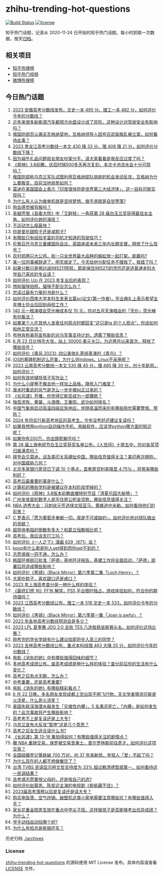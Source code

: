 # zhihu-trending-hot-questions

[![Build Status](https://github.com/justjavac/zhihu-trending-hot-questions/workflows/ci/badge.svg?branch=master)](https://github.com/justjavac/zhihu-trending-hot-questions/actions)
[![license](https://img.shields.io/github/license/justjavac/zhihu-trending-hot-questions)](https://github.com/justjavac/zhihu-trending-hot-questions/blob/master/LICENSE)

知乎热门话题，记录从 2020-11-24
日开始的知乎热门话题。每小时抓取一次数据，按天[归档](./archives)。

## 相关项目

- [知乎热搜榜](https://github.com/justjavac/zhihu-trending-top-search)
- [知乎热门视频](https://github.com/justjavac/zhihu-trending-hot-video)
- [微博热搜榜](https://github.com/justjavac/weibo-trending-hot-search)

## 今日热门话题

<!-- BEGIN -->
<!-- 最后更新时间 Sat Jun 24 2023 13:03:20 GMT+0800 (China Standard Time) -->

1. [2023 安徽高考分数线发布，文史一本 495 分、理工一本 482 分，如何评价今年的分数线？](https://www.zhihu.com/question/607974413)
1. [近年来很多新能源汽车都把方向盘设计成了异形，这种设计对驾驶安全有影响吗？](https://www.zhihu.com/question/607651537)
1. [俄国防部否认袭击瓦格纳营地，瓦格纳领导人因号召武装叛乱被立案，如何看待此事？](https://www.zhihu.com/question/608218892)
1. [2023 黑龙江高考分数线一本文 430 降 33 分，理 408 降 21 分，如何评价分数线下降？](https://www.zhihu.com/question/607974400)
1. [因为端午礼品问题和女朋友吵架分手，请大家看看是我反应过度了吗？](https://www.zhihu.com/question/607441090)
1. [《原神》3.8前瞻，优菈时隔500多天再次复刻，本次卡池流水会十分可观吗？](https://www.zhihu.com/question/608180664)
1. [俄国防部称乌克兰军队试图利用瓦格纳部队挑衅的机会发动反攻，瓦格纳为什么要叛变，目前当地局势如何？](https://www.zhihu.com/question/608238596)
1. [莫迪在美国国会上表示「印度很快将是世界第三大经济体」，这一目标可能实现吗？](https://www.zhihu.com/question/608151767)
1. [为什么有人认为做单机就是坚持梦想，做手游就是自甘堕落?](https://www.zhihu.com/question/607685693)
1. [狗会感觉被背叛吗？](https://www.zhihu.com/question/34184077)
1. [吴越凭借《县委大院》中「艾鲜枝」一角获第 28 届白玉兰奖获得最佳女主角，如何评价她的演技？](https://www.zhihu.com/question/608163030)
1. [不运动怎么瘦最快？](https://www.zhihu.com/question/606030526)
1. [你是爱吃甜粽子还是咸粽子?](https://www.zhihu.com/question/608022681)
1. [有哪些只有经验丰富的司机才知道的驾驶技巧？](https://www.zhihu.com/question/40494621)
1. [伦敦召开乌克兰重建国际会议，英国承诺未来三年内长期支援，释放了什么信号？](https://www.zhihu.com/question/607977808)
1. [农村抓两只大公鸡，和一只全世界最大品种的蜈蚣放一起打架，能赢吗?](https://www.zhihu.com/question/606826582)
1. [某一位同事被辞退了，明天就走了。今天给他分配任务不理我了，我错了吗？](https://www.zhihu.com/question/607636838)
1. [如果分数只是擦边进985211院校，那是保住985211的学历还是选普通本科大学自己喜欢的专业读？](https://www.zhihu.com/question/606739185)
1. [如何评价 Uzi 在 2023 年复出后的表现？](https://www.zhihu.com/question/608011699)
1. [想和猫咪拍照，猫咪不配合怎么办？](https://www.zhihu.com/question/421786821)
1. [您读过最有力量的书是什么？](https://www.zhihu.com/question/603556848)
1. [如何评价西南大学本科生发表五篇sci论文(第一作者)，毕业典礼上表示希望五年博士毕业后回到母校工作？](https://www.zhihu.com/question/607703486)
1. [140 元一根演唱会荧光棒成本仅 10 元，你对五月天演唱会的「天价」荧光棒有何看法？](https://www.zhihu.com/question/607116754)
1. [如果某个人在其他人发表任何观点时都回复“这只是ta 的个人观点”，你该如何和他正常交流？](https://www.zhihu.com/question/608126713)
1. [布林肯称美将宣布新的对乌军事支持计划，透露了哪些信息？](https://www.zhihu.com/question/607773006)
1. [6 月 22 日比特币大涨，站上 30000 美元关口，为近两月以来首次，释放了哪些信号？](https://www.zhihu.com/question/607964858)
1. [如何评价《乘风 2023》四公美依礼芽组表演的《青鸟》？](https://www.zhihu.com/question/608106229)
1. [iOS的墓碑机制这么厉害，为什么Windows、Linux不采用呢？](https://www.zhihu.com/question/604373860)
1. [2023 云南高考分数线一本文 530 降 45 分，理 485 降 30 分，创十年新低，如何评价？](https://www.zhihu.com/question/607974372)
1. [如何有效地辅导孩子写作业？](https://www.zhihu.com/question/269923468)
1. [为什么小提琴不像吉他一样加上品格，降低入门难度？](https://www.zhihu.com/question/308921367)
1. [唐末时重武的风气是怎么一步步被纠正过来的？](https://www.zhihu.com/question/607040290)
1. [《长风渡》开播，你觉得它能否成为一部爆款？](https://www.zhihu.com/question/607564023)
1. [独孤求败、黄裳、斗酒僧、王重阳，武功如何排名？](https://www.zhihu.com/question/606542017)
1. [中国气象局启动高温四级应急响应，伴随高温而来的有哪些隐忧需要警惕、预防？](https://www.zhihu.com/question/608101451)
1. [2024 年将实行新高考地区的高考生，今年没考好还建议复读吗？](https://www.zhihu.com/question/605231748)
1. [如果我想用python自动操作手机、电脑软件，应该学python哪方面的知识呢？](https://www.zhihu.com/question/606030384)
1. [如果你有200万，你会辞职躺平吗？](https://www.zhihu.com/question/601684334)
1. [第 28 届上海电视节白玉兰奖获奖名单公布，《人世间》十提五中，你对各奖项归属满意吗？](https://www.zhihu.com/question/608153759)
1. [拜登会见莫迪，谈及美印关系硬扯中国，哪些信息值得关注？美印再次拥抱，对中国威胁几何？](https://www.zhihu.com/question/608121348)
1. [北京多家银行房贷已下调 10 个基点，首套房贷利率降至 4.75％ ，将带来哪些利好？](https://www.zhihu.com/question/607787494)
1. [高考后最重要的事是什么？](https://www.zhihu.com/question/599529374)
1. [计算机的哪些学科是被建议在本科阶段学掉的？](https://www.zhihu.com/question/595969891)
1. [如何评价《原神》3.8版本前瞻直播特别节目「清夏乐园大秘境」？](https://www.zhihu.com/question/608160040)
1. [广州发放首批数字人民币住房公积金贷款，哪些信息值得关注？](https://www.zhihu.com/question/607603732)
1. [NBA 选秀大会：马刺状元签选择文班亚马，黄蜂选中米勒，如何看待他们的前景？](https://www.zhihu.com/question/608089914)
1. [C 罗表示「愿为葡萄牙奉献一切，我是不可或缺的」，如何评价他对球队做出的贡献？](https://www.zhihu.com/question/607845603)
1. [超导体电阻的倒数有多大？和葛立恒数相比呢？](https://www.zhihu.com/question/579943470)
1. [高考后，我应该去打工吗？](https://www.zhihu.com/question/607893104)
1. [如何评价《一人之下》漫画 629（671）话？](https://www.zhihu.com/question/608057544)
1. [kpop有什么歌是别人get得到而你get不到的？](https://www.zhihu.com/question/600470510)
1. [志愿填报一窍不通，怎么办？](https://www.zhihu.com/question/595485450)
1. [韩国环境部已批准「萨德」基地环评报告，基建工作将全面启动，「萨德」部署后将造成哪些影响？](https://www.zhihu.com/question/608002674)
1. [如何评价《黑镜》（Black Mirror）第六季第二集「Loch Henry」？](https://www.zhihu.com/question/607698144)
1. [大家吃粽子，喜欢甜口还是咸口？](https://www.zhihu.com/question/607598941)
1. [2023 年上海高考查分是一种什么样的体验？](https://www.zhihu.com/question/545040470)
1. [《最终幻想 16》FF16 解禁，PS5 平台限时独占，游戏体验如何，符合你的期待值吗？](https://www.zhihu.com/question/607934321)
1. [2023 江西高考分数线公布，理工一本 518 文史一本 533，如何评价今年的分数线？](https://www.zhihu.com/question/607974350)
1. [如何评价《黑镜》（Black Mirror）第六季第一集「Joan is awful」？](https://www.zhihu.com/question/606816407)
1. [2023 年各地高考分数线预测会是多少？](https://www.zhihu.com/question/607682306)
1. [2023 LPL 夏季赛 JDG 2:0 击败 TES 八连胜稳坐联赛头名，如何评价这场比赛？](https://www.zhihu.com/question/608142653)
1. [刚考完的学长学姐有什么建议给即将步入高三的同学？](https://www.zhihu.com/question/605707798)
1. [2023 吉林高考分数线公布，重点本科线理 463 大降 25 分，如何评价今年的分数线？](https://www.zhihu.com/question/607974303)
1. [电影《消失的她》中有哪些值得回味的细节？](https://www.zhihu.com/question/607974608)
1. [多地高考成绩公布，查高考成绩是种什么样的体验？查分前后你的生活有什么变化？](https://www.zhihu.com/question/607974520)
1. [高考之后有点无聊，怎么办？](https://www.zhihu.com/question/607362465)
1. [中考重要，还是高考重要?](https://www.zhihu.com/question/606716930)
1. [电影《消失的她》有哪些精彩看点？](https://www.zhihu.com/question/604320266)
1. [6 月 22 日晚，多名网友发现成都上空出现不明飞行物，天文学者猜测可能是火流星，什么是火流星？](https://www.zhihu.com/question/608091068)
1. [美国失联深海潜水器发生「灾难性内爆」，5 名乘员死亡，「内爆」是如何发生的？此次事故将产生哪些影响？](https://www.zhihu.com/question/608085455)
1. [高考考不上是复读还是上大专?](https://www.zhihu.com/question/607821406)
1. [乌克兰宣布大反攻“暂停”这是几个意思？](https://www.zhihu.com/question/607961684)
1. [高考之后女生适合读什么书?](https://www.zhihu.com/question/607681156)
1. [《长风渡》第 13-16 集拍得如何？有哪些值得关注的剧情点？](https://www.zhihu.com/question/608012281)
1. [曝 NBA 重磅交易，保罗被交易至勇士，普尔罗林斯前往奇才，如何评价这项交易？](https://www.zhihu.com/question/608085587)
1. [全国结婚登记量跌破 700 万对，创 37 年来新低，年轻人「爱」不起了吗？](https://www.zhihu.com/question/607996046)
1. [为什么现在的人都不想做餐饮了？](https://www.zhihu.com/question/500200458)
1. [台湾 TVBS 民调显示柯文哲支持度为 33% 超过赖清德暂居第一，如何看待这一民调结果？](https://www.zhihu.com/question/607639573)
1. [高考填志愿要按父母的，还是按自己的选?](https://www.zhihu.com/question/606571276)
1. [如何评价赵露思、陈哲远主演的电视剧《偷偷藏不住》？](https://www.zhihu.com/question/607662880)
1. [2023届高考落榜以后是复读还是读大专？](https://www.zhihu.com/question/608019079)
1. [购买电饭煲、空气炸锅、破壁机这类小家电需要注意哪些坑？有哪些值得入手？](https://www.zhihu.com/question/606556336)
1. [家长花重金把差生放在重点中学尖子班，这样做孩子是否能够考出优异成绩？为什么？](https://www.zhihu.com/question/598857377)
1. [学手动挡自动挡哪个好?](https://www.zhihu.com/question/607396717)
1. [为什么年检总是能搞坏车？](https://www.zhihu.com/question/370206776)

<!-- END -->

历史归档 [./archives](./archives)

### License

[zhihu-trending-hot-questions](https://github.com/justjavac/zhihu-trending-hot-questions)
的源码使用 MIT License 发布。具体内容请查看 [LICENSE](./LICENSE) 文件。
